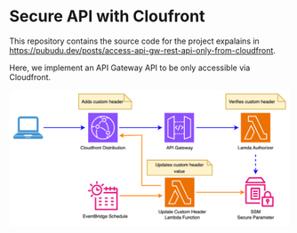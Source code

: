 
# Secure API with Cloufront

This repository contains the source code for the project expalains in https://pubudu.dev/posts/access-api-gw-rest-api-only-from-cloudfront.

Here, we implement an API Gateway API to be only accessible via Cloudfront.

![Architecture](./doc/architecture.png)

